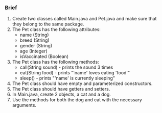 ### Brief

1. Create two classes called Main.java and Pet.java and make sure that they belong to the same package.
2. The Pet class has the following attributes:
   - name (String)
   - breed (String)
   - gender (String)
   - age (Integer)
   - isVaccinated (Boolean)
3. The Pet class has the following methods:
   - call(String sound) - prints the sound 3 times
   - eat(String food) - prints "'name' loves eating 'food'"
   - sleep() - prints "'name' is currently sleeping"
4. The Pet class should have empty and parameterized constructors.
5. The Pet class should have getters and setters.
6. In Main.java, create 2 objects, a cat and a dog.
7. Use the methods for both the dog and cat with the necessary arguments.
